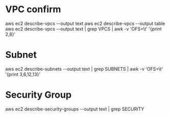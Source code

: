 # VPC confirm
aws ec2 describe-vpcs --output text
aws ec2 describe-vpcs --output table
aws ec2 describe-vpcs --output text | grep VPCS | awk -v 'OFS=\t' '{print $2,$8}'

# Subnet
aws ec2 describe-subnets --output text | grep SUBNETS | awk -v 'OFS=\t' '{print $3,$6,$12,$13}'

# Security Group
aws ec2 describe-security-groups --output text | grep SECURITY